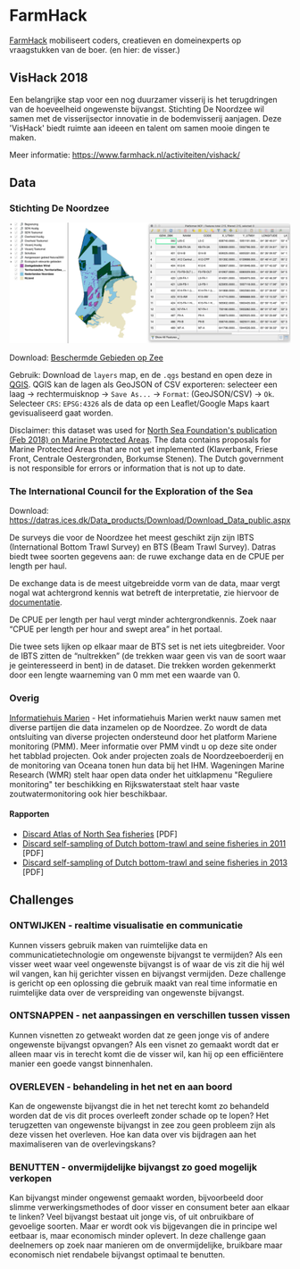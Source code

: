 # FarmHack 

[FarmHack](farmhack.nl) mobiliseert coders, creatieven en domeinexperts op vraagstukken van de boer. (en hier: de visser.)

## VisHack 2018

Een belangrijke stap voor een nog duurzamer visserij is het terugdringen van de hoeveelheid ongewenste bijvangst. Stichting De Noordzee wil samen met de visserijsector innovatie in de bodemvisserij aanjagen. Deze 'VisHack' biedt ruimte aan ideeen en talent om samen mooie dingen te maken.  

Meer informatie: https://www.farmhack.nl/activiteiten/vishack/

## Data

### Stichting De Noordzee

![](images/SdN.png)

Download: [Beschermde Gebieden op Zee](https://stichtingdenoordzee.sharepoint.com/Beschermde%20Natuurgebieden/Gedeelde%20%20documenten/Forms/AllItems.aspx?slrid=f677519e%2De0c9%2D5000%2D79c4%2D79731fcf8a06&RootFolder=%2FBeschermde%20Natuurgebieden%2FGedeelde%20%20documenten%2FNAT%5FBeleidstrajecten%20en%20gebieden%2FKaartjes%2FBescherming%20Noordzee%2FShapefiles%20Bescherming%20Noordzee%20Vishack&FolderCTID=0x012000F097317C015FB64D8F0C14D52E00C9CE)

Gebruik: Download de `layers` map, en de `.qgs` bestand en open deze in [QGIS](http://qgis.com/). QGIS kan de lagen als GeoJSON of CSV exporteren: selecteer een laag -> rechtermuisknop -> `Save As...` -> `Format`: (GeoJSON/CSV) -> `Ok`. Selecteer `CRS`: `EPSG:4326` als de data op een Leaflet/Google Maps kaart gevisualiseerd gaat worden.

Disclaimer: this dataset was used for [North Sea Foundation's publication (Feb 2018) on Marine Protected Areas](https://www.noordzee.nl/marine-protected-areas-in-the-dutch-north-sea/). The data contains proposals for Marine Protected Areas that are not yet implemented (Klaverbank, Friese Front, Centrale Oestergronden, Borkumse Stenen). The Dutch government is not responsible for errors or information that is not up to date.

### The International Council for the Exploration of the Sea

Download: https://datras.ices.dk/Data_products/Download/Download_Data_public.aspx

De surveys die voor de Noordzee het meest geschikt zijn zijn IBTS (International Bottom Trawl Survey) en BTS (Beam Trawl Survey). Datras biedt twee soorten gegevens aan: de ruwe exchange data en de CPUE per length per haul.

De exchange data is de meest uitgebreidde vorm van de data, maar vergt nogal wat achtergrond kennis wat betreft de interpretatie, zie hiervoor de [documentatie](https://datras.ices.dk/Data_products/ReportingFormat.aspx).

 De CPUE per length per haul vergt minder achtergrondkennis. Zoek naar “CPUE per length per hour and swept area” in het portaal.

Die twee sets lijken op elkaar maar de BTS set is net iets uitegbreider. Voor de IBTS zitten de “nultrekken” (de trekken waar geen vis van de soort waar je geinteresseerd in bent) in de dataset. Die trekken worden gekenmerkt door een lengte waarneming van 0 mm met een waarde van 0.

### Overig

[Informatiehuis Marien](https://www.informatiehuismarien.nl/open-data/) - Het informatiehuis Marien werkt nauw samen met diverse partijen die data inzamelen op de Noordzee. Zo wordt de data ontsluiting van diverse projecten ondersteund door het platform Mariene monitoring (PMM). Meer informatie over PMM vindt u op deze site onder het tabblad projecten. Ook ander projecten zoals de Noordzeeboerderij en de monitoring van Oceana tonen hun data bij het IHM. Wageningen Marine Research (WMR) stelt haar open data onder het uitklapmenu "Reguliere monitoring" ter beschikking en Rijkswaterstaat stelt haar vaste zoutwatermonitoring ook hier beschikbaar.


#### Rapporten

- [Discard Atlas of North Sea fisheries](http://www.nsrac.org/wp-content/uploads/2014/11/discardatlas_northsea_demersalfisheries_2014.pdf) \[PDF]
- [Discard self-sampling of Dutch bottom-trawl and seine fisheries in 2011](http://edepot.wur.nl/239432) \[PDF]
- [Discard self-sampling of Dutch bottom-trawl and seine fisheries in 2013](http://edepot.wur.nl/324110) \[PDF]

## Challenges

### ONTWIJKEN - realtime visualisatie en communicatie

Kunnen vissers gebruik maken van ruimtelijke data en communicatietechnologie om ongewenste bijvangst te vermijden? Als een visser weet waar veel ongewenste bijvangst is of waar de vis zit die hij wél wil vangen, kan hij gerichter vissen en bijvangst vermijden. Deze challenge is gericht op een oplossing die gebruik maakt van real time informatie en ruimtelijke data over de verspreiding van ongewenste bijvangst.

### ONTSNAPPEN - net aanpassingen en verschillen tussen vissen

Kunnen visnetten zo getweakt worden dat ze geen jonge vis of andere ongewenste bijvangst opvangen? Als een visnet zo gemaakt wordt dat er alleen maar vis in terecht komt die de visser wil, kan hij op een efficiëntere manier een goede vangst binnenhalen.

### OVERLEVEN - behandeling in het net en aan boord

Kan de ongewenste bijvangst die in het net terecht komt zo behandeld worden dat de vis dit proces overleeft zonder schade op te lopen? Het terugzetten van ongewenste bijvangst in zee zou geen probleem zijn als deze vissen het overleven. Hoe kan data over vis bijdragen aan het maximaliseren van de overlevingskans?

### BENUTTEN - onvermijdelijke bijvangst zo goed mogelijk verkopen

Kan bijvangst minder ongewenst gemaakt worden, bijvoorbeeld door slimme verwerkingsmethodes of door visser en consument beter aan elkaar te linken? Veel bijvangst bestaat uit jonge vis, of uit onbruikbare of gevoelige soorten. Maar er wordt ook vis bijgevangen die in principe wel eetbaar is, maar economisch minder oplevert. In deze challenge gaan deelnemers op zoek naar manieren om de onvermijdelijke, bruikbare maar economisch niet rendabele bijvangst optimaal te benutten.
